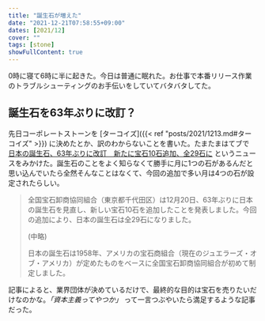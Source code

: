 ```yaml
---
title: "誕生石が増えた"
date: "2021-12-21T07:58:55+09:00"
dates: [2021/12]
cover: ""
tags: [stone]
showFullContent: true
---
```


0時に寝て6時に半に起きた。今日は普通に眠れた。お仕事で本番リリース作業のトラブルシューティングのお手伝いをしていてバタバタしてた。

## 誕生石を63年ぶりに改訂？

先日コーポレートストーンを [ターコイズ]({{< ref "posts/2021/1213.md#ターコイズ" >}}) に決めたとか、訳のわからないことを書いた。たまたまはてブで [日本の誕生石、63年ぶりに改訂　新たに宝石10石追加、全29石に](https://maidonanews.jp/article/14368447) というニュースをみかけた。誕生石のことをよく知らなくて勝手に月に1つの石があるんだと思い込んでいたら全然そんなことはなくて、今回の追加で多い月は4つの石が設定されたらしい。

> 全国宝石卸商協同組合（東京都千代田区）は12月20日、63年ぶりに日本の誕生石を見直し、新しい宝石10石を追加したことを発表しました。今回の追加により、日本の誕生石は全29石になりました。
> 
> (中略)
> 
> 日本の誕生石は1958年、アメリカの宝石商組合（現在のジュエラーズ・オブ・アメリカ）が定めたものをベースに全国宝石卸商協同組合が初めて制定しました。

記事によると、業界団体が決めているだけで、最終的な目的は宝石を売りたいだけなのかな。*「資本主義ってやつか」* って一言つぶやいたら満足するような記事だった。
